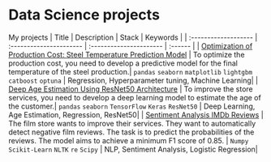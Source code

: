 # Data Science projects
My projects
| Title | Description | Stack |  Keywords  |
| :------------------- | :---------------------- | :---------------------- | :------ |
| [Optimization of Production Cost: Steel Temperature Prediction Model](https://github.com/nashihabdul/data_science_projects/blob/main/steel_temperature_prediction/steel_temperature_estimation.ipynb) | To optimize the production cost, you need to develop a predictive model for the final temperature of the steel production.| `pandas` `seaborn` `matplotlib` `lightgbm` `catboost` `optuna`  | Regression, Hyperparameter tuning, Machine Learning|
| [Deep Age Estimation Using ResNet50 Architecture](https://github.com/nashihabdul/data_science_projects/blob/main/deep_age_estimation/deep_age_estimation.ipynb) | To improve the store services, you need to develop a deep learning model to estimate the age of the customer.| `pandas` `seaborn` `TensorFlow` `Keras` `ResNet50`  | Deep Learning, Age Estimation, Regression, ResNet50|
| [Sentiment Analysis IMDb Reviews](https://github.com/nashihabdul/data_science_projects/blob/main/sentiment_analysis_imdb/sentiment_analysis_imdb_reviews.ipynb) | The film store wants to improve their services. They want to automatically detect negative film reviews. The task is to predict the probabilities of the reviews. The model aims to achieve a minimum F1 score of 0.85. | `Numpy` `Scikit-Learn` `NLTK` `re` `Scipy` | NLP, Sentiment Analysis, Logistic Regression|
